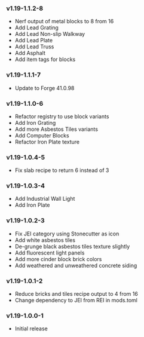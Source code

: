 ### v1.19-1.1.2-8

 - Nerf output of metal blocks to 8 from 16
 - Add Lead Grating
 - Add Lead Non-slip Walkway
 - Add Lead Plate
 - Add Lead Truss
 - Add Asphalt
 - Add item tags for blocks

### v1.19-1.1.1-7

 - Update to Forge 41.0.98 

### v1.19-1.1.0-6

 - Refactor registry to use block variants
 - Add Iron Grating
 - Add more Asbestos Tiles variants
 - Add Computer Blocks
 - Refactor Iron Plate texture

### v1.19-1.0.4-5

 - Fix slab recipe to return 6 instead of 3 

### v1.19-1.0.3-4

 - Add Industrial Wall Light
 - Add Iron Plate

### v1.19-1.0.2-3

 - Fix JEI category using Stonecutter as icon 
 - Add white asbestos tiles
 - De-grunge black asbestos tiles texture slightly
 - Add fluorescent light panels
 - Add more cinder block brick colors
 - Add weathered and unweathered concrete siding

### v1.19-1.0.1-2

 - Reduce bricks and tiles recipe output to 4 from 16
 - Change dependency to JEI from REI in mods.toml

### v1.19-1.0.0-1

 - Initial release 

